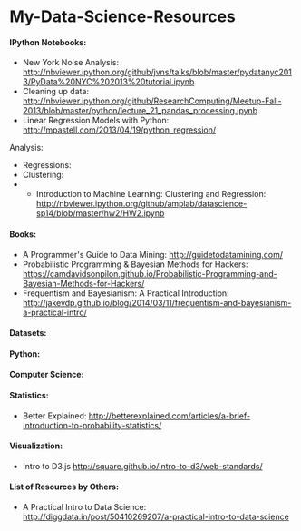 My-Data-Science-Resources
=========================

#### IPython Notebooks:
- New York Noise Analysis: http://nbviewer.ipython.org/github/jvns/talks/blob/master/pydatanyc2013/PyData%20NYC%202013%20tutorial.ipynb
- Cleaning up data: http://nbviewer.ipython.org/github/ResearchComputing/Meetup-Fall-2013/blob/master/python/lecture_21_pandas_processing.ipynb
- Linear Regression Models with Python: http://mpastell.com/2013/04/19/python_regression/

Analysis:
- Regressions:
- Clustering:
- - Introduction to Machine Learning: Clustering and Regression: http://nbviewer.ipython.org/github/amplab/datascience-sp14/blob/master/hw2/HW2.ipynb


#### Books:
- A Programmer's Guide to Data Mining: http://guidetodatamining.com/
- Probabilistic Programming & Bayesian Methods for Hackers: https://camdavidsonpilon.github.io/Probabilistic-Programming-and-Bayesian-Methods-for-Hackers/
- Frequentism and Bayesianism: A Practical Introduction: http://jakevdp.github.io/blog/2014/03/11/frequentism-and-bayesianism-a-practical-intro/

#### Datasets:

#### Python:

#### Computer Science:

#### Statistics:
- Better Explained: http://betterexplained.com/articles/a-brief-introduction-to-probability-statistics/

#### Visualization:
- Intro to D3.js http://square.github.io/intro-to-d3/web-standards/

#### List of Resources by Others:
- A Practical Intro to Data Science: http://diggdata.in/post/50410269207/a-practical-intro-to-data-science
